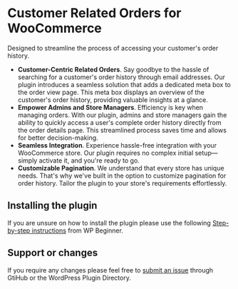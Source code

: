 # Customer Related Orders for WooCommerce
Designed to streamline the process of accessing your customer's order history.

- **Customer-Centric Related Orders**. Say goodbye to the hassle of searching for a customer's order history through email addresses. Our plugin introduces a seamless solution that adds a dedicated meta box to the order view page. This meta box displays an overview of the customer's order history, providing valuable insights at a glance.
- **Empower Admins and Store Managers**. Efficiency is key when managing orders. With our plugin, admins and store managers gain the ability to quickly access a user's complete order history directly from the order details page. This streamlined process saves time and allows for better decision-making.
- **Seamless Integration**. Experience hassle-free integration with your WooCommerce store. Our plugin requires no complex initial setup—simply activate it, and you're ready to go.
- **Customizable Pagination**. We understand that every store has unique needs. That's why we've built in the option to customize pagination for order history. Tailor the plugin to your store's requirements effortlessly.

## Installing the plugin
If you are unsure on how to install the plugin please use the following [Step-by-step instructions](https://www.wpbeginner.com/beginners-guide/step-by-step-guide-to-install-a-wordpress-plugin-for-beginners/) from WP Beginner.

## Support or changes
If you require any changes please feel free to [submit an issue](https://github.com/robindevitt/customer-related-orders-for-woocommerce/issues) through GtiHub or the WordPress Plugin Directory.
